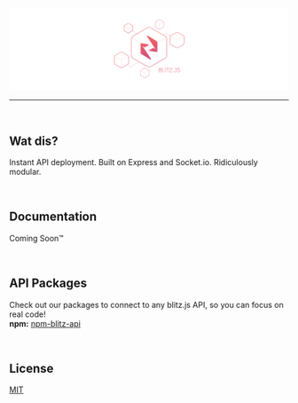 [![Warframe-Nexus](/banner.png)](https://github.com/nexus-devs)

- - - -
<br>

## Wat dis?
Instant API deployment. Built on Express and Socket.io. Ridiculously modular.

<br>

## Documentation
Coming Soon™

<br>

## API Packages
Check out our packages to connect to any blitz.js API, so you can focus on real code! <br>
**npm:** [npm-blitz-api](https://www.npmjs.com/package/blitz-api)

<br>

## License
[MIT](/LICENSE)
